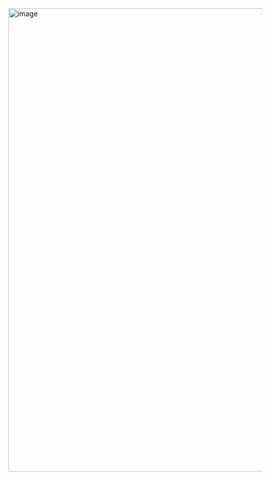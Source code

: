 <img width="1893" height="919" alt="image" src="https://github.com/user-attachments/assets/7bfe7d6b-0c35-486b-ac5c-c0f4a76879d6" />
